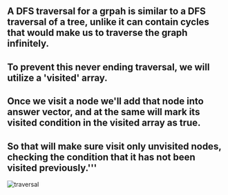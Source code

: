 ## A DFS traversal for a grpah is similar to a DFS traversal of a tree, unlike it can contain cycles that would make us to traverse the graph infinitely.

## To prevent this never ending traversal, we will utilize a 'visited' array.

## Once we visit a node we'll add that node into answer vector, and at the same will mark its visited condition in the visited array as true.

## So that will make sure visit only unvisited nodes, checking the condition that it has not been visited previously.'''

![traversal](https://media.geeksforgeeks.org/wp-content/uploads/20200507074112/ezgif.com-gif-maker61.gif)
